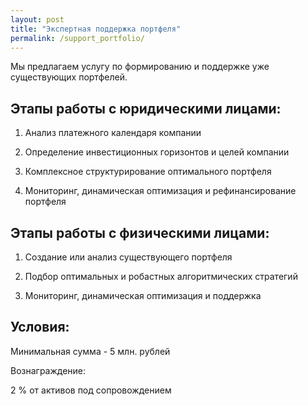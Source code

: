 ```yaml
---
layout: post
title: "Экспертная поддержка портфеля"
permalink: /support_portfolio/
---
```


Мы предлагаем услугу по формированию и поддержке уже существующих портфелей.

## Этапы работы с юридическими лицами:

1. Анализ платежного календаря компании

2. Определение инвестиционных горизонтов и целей компании

3. Комплексное структурирование оптимального портфеля

4. Мониторинг, динамическая оптимизация и рефинансирование портфеля 
 


## Этапы работы с физическими лицами:

1. Создание или анализ существующего портфеля

2. Подбор оптимальных и робастных алгоритмических стратегий

3. Мониторинг, динамическая оптимизация и поддержка

## Условия:

Минимальная сумма - 5 млн. рублей

Вознаграждение:

2 % от активов под сопровождением 
